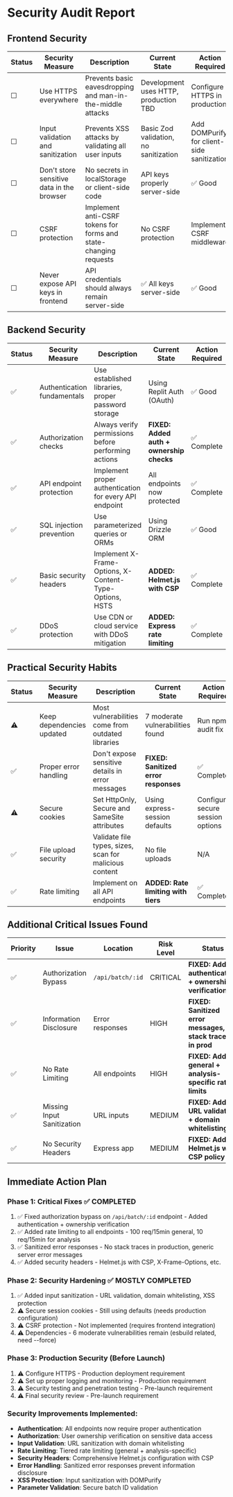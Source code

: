 # Security Audit Report

## Frontend Security

| Status | Security Measure | Description | Current State | Action Required |
|--------|-----------------|-------------|---------------|-----------------|
| ☐ | Use HTTPS everywhere | Prevents basic eavesdropping and man-in-the-middle attacks | Development uses HTTP, production TBD | Configure HTTPS in production |
| ☐ | Input validation and sanitization | Prevents XSS attacks by validating all user inputs | Basic Zod validation, no sanitization | Add DOMPurify for client-side sanitization |
| ☐ | Don't store sensitive data in the browser | No secrets in localStorage or client-side code | API keys properly server-side | ✅ Good |
| ☐ | CSRF protection | Implement anti-CSRF tokens for forms and state-changing requests | No CSRF protection | Implement CSRF middleware |
| ☐ | Never expose API keys in frontend | API credentials should always remain server-side | ✅ All keys server-side | ✅ Good |

## Backend Security

| Status | Security Measure | Description | Current State | Action Required |
|--------|-----------------|-------------|---------------|-----------------|
| ✅ | Authentication fundamentals | Use established libraries, proper password storage | Using Replit Auth (OAuth) | ✅ Good |
| ✅ | Authorization checks | Always verify permissions before performing actions | **FIXED: Added auth + ownership checks** | ✅ Complete |
| ✅ | API endpoint protection | Implement proper authentication for every API endpoint | All endpoints now protected | ✅ Complete |
| ✅ | SQL injection prevention | Use parameterized queries or ORMs | Using Drizzle ORM | ✅ Good |
| ✅ | Basic security headers | Implement X-Frame-Options, X-Content-Type-Options, HSTS | **ADDED: Helmet.js with CSP** | ✅ Complete |
| ✅ | DDoS protection | Use CDN or cloud service with DDoS mitigation | **ADDED: Express rate limiting** | ✅ Complete |

## Practical Security Habits

| Status | Security Measure | Description | Current State | Action Required |
|--------|-----------------|-------------|---------------|-----------------|
| ⚠️ | Keep dependencies updated | Most vulnerabilities come from outdated libraries | 7 moderate vulnerabilities found | Run npm audit fix |
| ✅ | Proper error handling | Don't expose sensitive details in error messages | **FIXED: Sanitized error responses** | ✅ Complete |
| ⚠️ | Secure cookies | Set HttpOnly, Secure and SameSite attributes | Using express-session defaults | Configure secure session options |
| ✅ | File upload security | Validate file types, sizes, scan for malicious content | No file uploads | N/A |
| ✅ | Rate limiting | Implement on all API endpoints | **ADDED: Rate limiting with tiers** | ✅ Complete |

## Additional Critical Issues Found

| Priority | Issue | Location | Risk Level | Status |
|----------|-------|----------|------------|---------|
| ✅ | Authorization Bypass | `/api/batch/:id` | CRITICAL | **FIXED: Added authentication + ownership verification** |
| ✅ | Information Disclosure | Error responses | HIGH | **FIXED: Sanitized error messages, no stack traces in prod** |
| ✅ | No Rate Limiting | All endpoints | HIGH | **FIXED: Added general + analysis-specific rate limits** |
| ✅ | Missing Input Sanitization | URL inputs | MEDIUM | **FIXED: Added URL validation + domain whitelisting** |
| ✅ | No Security Headers | Express app | MEDIUM | **FIXED: Added Helmet.js with CSP policy** |

## Immediate Action Plan

### Phase 1: Critical Fixes ✅ COMPLETED
1. ✅ Fixed authorization bypass on `/api/batch/:id` endpoint - Added authentication + ownership verification
2. ✅ Added rate limiting to all endpoints - 100 req/15min general, 10 req/15min for analysis
3. ✅ Sanitized error responses - No stack traces in production, generic server error messages
4. ✅ Added security headers - Helmet.js with CSP, X-Frame-Options, etc.

### Phase 2: Security Hardening ✅ MOSTLY COMPLETED
1. ✅ Added input sanitization - URL validation, domain whitelisting, XSS protection
2. ⚠️ Secure session cookies - Still using defaults (needs production configuration)
3. ⚠️ CSRF protection - Not implemented (requires frontend integration)
4. ⚠️ Dependencies - 6 moderate vulnerabilities remain (esbuild related, need --force)

### Phase 3: Production Security (Before Launch)
1. ⚠️ Configure HTTPS - Production deployment requirement
2. ⚠️ Set up proper logging and monitoring - Production requirement
3. ⚠️ Security testing and penetration testing - Pre-launch requirement
4. ⚠️ Final security review - Pre-launch requirement

### Security Improvements Implemented:
- **Authentication**: All endpoints now require proper authentication
- **Authorization**: User ownership verification on sensitive data access
- **Input Validation**: URL sanitization with domain whitelisting
- **Rate Limiting**: Tiered rate limiting (general + analysis-specific)
- **Security Headers**: Comprehensive Helmet.js configuration with CSP
- **Error Handling**: Sanitized error responses prevent information disclosure
- **XSS Protection**: Input sanitization with DOMPurify
- **Parameter Validation**: Secure batch ID validation